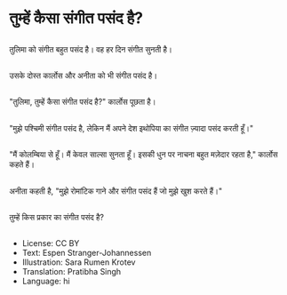 # तुम्हें कैसा संगीत पसंद है?

##
तुलिमा को संगीत बहुत पसंद है। वह हर दिन संगीत सुनती है।

##
उसके दोस्त कार्लोस और अनीता को भी संगीत पसंद है।

##
"तुलिमा, तुम्हें कैसा संगीत पसंद है?" कार्लोस पूछता है।

##
"मुझे पश्चिमी संगीत पसंद है, लेकिन मैं अपने देश इथोपिया का संगीत ज़्यादा पसंद करती हूँ।"

##
"मैं कोलम्बिया से हूँ। मैं केवल साल्सा सुनता हूँ। इसकी धुन पर नाचना बहुत मज़ेदार रहता है," कार्लोस कहते हैं।

##
अनीता कहती है, "मुझे रोमांटिक गाने और संगीत पसंद हैं जो मुझे खुश करते हैं।"

##
तुम्हें किस प्रकार का संगीत पसंद है?

##
* License: CC BY
* Text: Espen Stranger-Johannessen
* Illustration: Sara Rumen Krotev
* Translation: Pratibha Singh
* Language: hi
